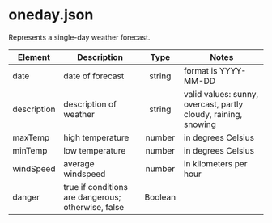 # oneday.json

Represents a single-day weather forecast.

**Element** | **Description** | **Type** | **Notes**
--- | --- | :---: | ---
date | date of forecast | string | format is YYYY-MM-DD
description | description of weather | string | valid values: sunny, overcast, partly cloudy, raining, snowing
maxTemp | high temperature | number | in degrees Celsius
minTemp | low temperature | number | in degrees Celsius
windSpeed | average windspeed | number | in kilometers per hour
danger | true if conditions are dangerous; otherwise, false | Boolean | 
